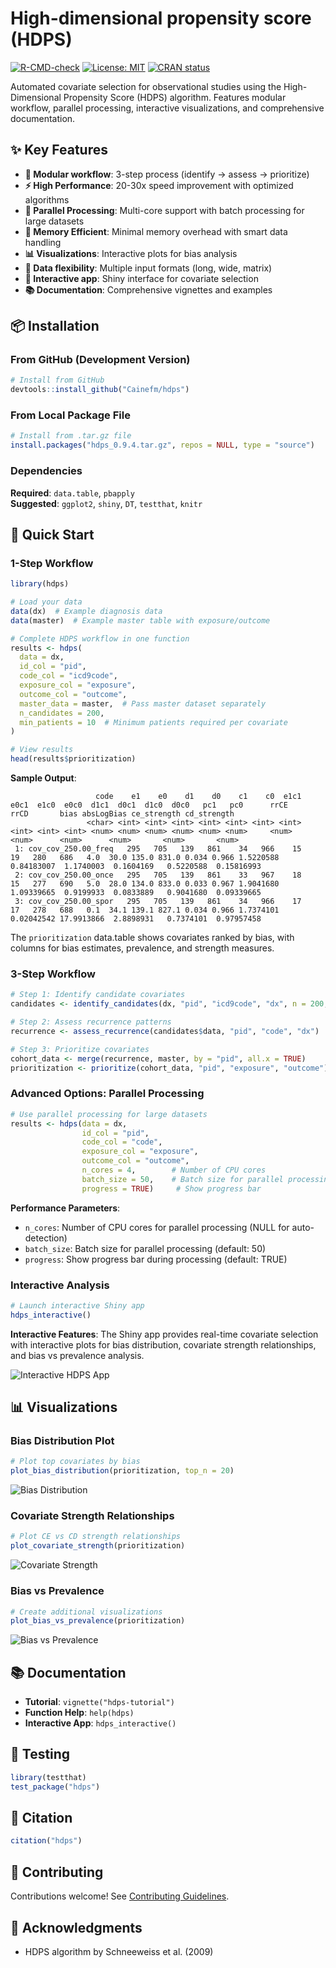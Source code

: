 # High-dimensional propensity score (HDPS)

[![R-CMD-check](https://github.com/Cainefm/hdps/workflows/R-CMD-check/badge.svg)](https://github.com/Cainefm/hdps/actions)
[![License: MIT](https://img.shields.io/badge/License-MIT-yellow.svg)](https://opensource.org/licenses/MIT)
[![CRAN status](https://www.r-pkg.org/badges/version/hdps)](https://CRAN.R-project.org/package=hdps)

Automated covariate selection for observational studies using the High-Dimensional Propensity Score (HDPS) algorithm. Features modular workflow, parallel processing, interactive visualizations, and comprehensive documentation.

## ✨ Key Features

- **🚀 Modular workflow**: 3-step process (identify → assess → prioritize)
- **⚡ High Performance**: 20-30x speed improvement with optimized algorithms
- **🔄 Parallel Processing**: Multi-core support with batch processing for large datasets
- **💾 Memory Efficient**: Minimal memory overhead with smart data handling
- **📊 Visualizations**: Interactive plots for bias analysis
- **🔄 Data flexibility**: Multiple input formats (long, wide, matrix)
- **📱 Interactive app**: Shiny interface for covariate selection
- **📚 Documentation**: Comprehensive vignettes and examples

## 📦 Installation

### From GitHub (Development Version)
```r
# Install from GitHub
devtools::install_github("Cainefm/hdps")
```

### From Local Package File
```r
# Install from .tar.gz file
install.packages("hdps_0.9.4.tar.gz", repos = NULL, type = "source")
```

### Dependencies
**Required**: `data.table`, `pbapply`  
**Suggested**: `ggplot2`, `shiny`, `DT`, `testthat`, `knitr`

## 🚀 Quick Start

### 1-Step Workflow
```r
library(hdps)

# Load your data
data(dx)  # Example diagnosis data
data(master)  # Example master table with exposure/outcome

# Complete HDPS workflow in one function
results <- hdps(
  data = dx,
  id_col = "pid",
  code_col = "icd9code", 
  exposure_col = "exposure",
  outcome_col = "outcome",
  master_data = master,  # Pass master dataset separately
  n_candidates = 200,
  min_patients = 10  # Minimum patients required per covariate
)

# View results
head(results$prioritization)
```

**Sample Output**: 
```
                   code    e1    e0    d1    d0    c1    c0  e1c1  e0c1  e1c0  e0c0  d1c1  d0c1  d1c0  d0c0   pc1   pc0      rrCE       rrCD       bias absLogBias ce_strength cd_strength
                 <char> <int> <int> <int> <int> <int> <int> <int> <int> <int> <int> <num> <num> <num> <num> <num> <num>     <num>      <num>      <num>      <num>       <num>       <num>
 1: cov_cov_250.00_freq   295   705   139   861    34   966    15    19   280   686   4.0  30.0 135.0 831.0 0.034 0.966 1.5220588 0.84183007  1.1740003  0.1604169   0.5220588  0.15816993
 2: cov_cov_250.00_once   295   705   139   861    33   967    18    15   277   690   5.0  28.0 134.0 833.0 0.033 0.967 1.9041680 1.09339665  0.9199933  0.0833889   0.9041680  0.09339665
 3: cov_cov_250.00_spor   295   705   139   861    34   966    17    17   278   688   0.1  34.1 139.1 827.1 0.034 0.966 1.7374101 0.02042542 17.9913866  2.8898931   0.7374101  0.97957458
```

The `prioritization` data.table shows covariates ranked by bias, with columns for bias estimates, prevalence, and strength measures.

### 3-Step Workflow
```r
# Step 1: Identify candidate covariates
candidates <- identify_candidates(dx, "pid", "icd9code", "dx", n = 200, min_patients = 10)

# Step 2: Assess recurrence patterns
recurrence <- assess_recurrence(candidates$data, "pid", "code", "dx")

# Step 3: Prioritize covariates
cohort_data <- merge(recurrence, master, by = "pid", all.x = TRUE)
prioritization <- prioritize(cohort_data, "pid", "exposure", "outcome")
```

### Advanced Options: Parallel Processing
```r
# Use parallel processing for large datasets
results <- hdps(data = dx, 
                id_col = "pid", 
                code_col = "code", 
                exposure_col = "exposure", 
                outcome_col = "outcome",
                n_cores = 4,        # Number of CPU cores
                batch_size = 50,    # Batch size for parallel processing
                progress = TRUE)     # Show progress bar
```

**Performance Parameters**:
- `n_cores`: Number of CPU cores for parallel processing (NULL for auto-detection)
- `batch_size`: Batch size for parallel processing (default: 50)
- `progress`: Show progress bar during processing (default: TRUE)

### Interactive Analysis
```r
# Launch interactive Shiny app
hdps_interactive()
```

**Interactive Features**: The Shiny app provides real-time covariate selection with interactive plots for bias distribution, covariate strength relationships, and bias vs prevalence analysis.

![Interactive HDPS App](inst/extdata/interactive_app.png)

## 📊 Visualizations

### Bias Distribution Plot
```r
# Plot top covariates by bias
plot_bias_distribution(prioritization, top_n = 20)
```

![Bias Distribution](inst/extdata/bias_distribution.png)

### Covariate Strength Relationships
```r
# Plot CE vs CD strength relationships
plot_covariate_strength(prioritization)
```

![Covariate Strength](inst/extdata/covariate_strength.png)

### Bias vs Prevalence
```r
# Create additional visualizations
plot_bias_vs_prevalence(prioritization)
```

![Bias vs Prevalence](inst/extdata/bias_vs_prevalence.png)

## 📚 Documentation

- **Tutorial**: `vignette("hdps-tutorial")`
- **Function Help**: `help(hdps)`
- **Interactive App**: `hdps_interactive()`

## 🧪 Testing

```r
library(testthat)
test_package("hdps")
```

## 📖 Citation

```r
citation("hdps")
```

## 🤝 Contributing

Contributions welcome! See [Contributing Guidelines](CONTRIBUTING.md).

## 🙏 Acknowledgments

- HDPS algorithm by Schneeweiss et al. (2009)